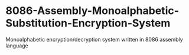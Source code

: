 # 8086-Assembly-Monoalphabetic-Substitution-Encryption-System
Monoalphabetic encryption/decryption system written in 8086 assembly language
